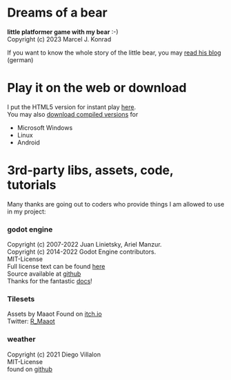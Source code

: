 # Dreams of a bear

**little platformer game with my bear** :-)  
Copyright (c) 2023 Marcel J. Konrad  
  
If you want to know the whole story of the little bear, you may [read his blog](https://www.xn--derkleinebr-u8a.de) (german)

# Play it on the web or download

I put the HTML5 version for instant play [here](https://games.mjksoftware.de/dreamingbear).  
You may also [download compiled versions](https://github.com/m-j-konrad/apfelbaer/releases/tag/alpha) for

- Microsoft Windows
- Linux
- Android

# 3rd-party libs, assets, code, tutorials

Many thanks are going out to coders who provide things I am allowed to use in my project:
 
### godot engine

Copyright (c) 2007-2022 Juan Linietsky, Ariel Manzur.  
Copyright (c) 2014-2022 Godot Engine contributors.  
MIT-License  
Full license text can be found [here](https://godotengine.org/license)  
Source available at [github](https://github.com/godotengine/godot)  
Thanks for the fantastic [docs](https://docs.godotengine.org/en/stable/)!

### Tilesets

Assets by Maaot
Found on [itch.io](https://maaot.itch.io/)  
Twitter: [R_Maaot](https://twitter.com/R_Maaot)

### weather

Copyright (c) 2021 Diego Villalon  
MIT-License  
found on [github](https://github.com/pirachute/godot-weather-2D)

